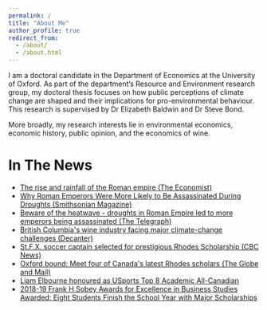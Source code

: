 ```yaml
---
permalink: /
title: "About Me"
author_profile: true
redirect_from: 
  - /about/
  - /about.html
---
```


I am a doctoral candidate in the Department of Economics at the University of Oxford. As part of the department’s Resource and Environment research group, my doctoral thesis focuses on how public perceptions of climate change are shaped and their implications for pro-environmental behaviour. This research is supervised by Dr Elizabeth Baldwin and Dr Steve Bond. 

More broadly, my research interests lie in environmental economics, economic history, public opinion, and the economics of wine. 



In The News
======
- [The rise and rainfall of the Roman empire (The Economist)](https://www.economist.com/graphic-detail/2018/08/01/the-rise-and-the-rainfall-of-the-roman-empire)
- [Why Roman Emperors Were More Likely to Be Assassinated During Droughts (Smithsonian Magazine)](https://www.smithsonianmag.com/smart-news/why-were-roman-emperors-more-likely-be-assassinated-during-droughts-180969957/)
- [Beware of the heatwave - droughts in Roman Empire led to more emperors being assassinated (The Telegraph)](https://www.telegraph.co.uk/news/2018/08/02/beware-heatwave-droughts-roman-empire-led-emperors-assassinated/)
- [British Columbia's wine industry facing major climate-change challenges (Decanter)](https://www.decanter.com/wine-news/british-columbias-wine-industry-facing-major-climate-change-challenges-518133/)
- [St.F.X. soccer captain selected for prestigious Rhodes Scholarship (CBC News)](https://www.cbc.ca/news/canada/nova-scotia/liam-elbourne-st-fx-rhodes-scholar-1.4933088)
- [Oxford bound: Meet four of Canada's latest Rhodes scholars (The Globe and Mail)](https://www.theglobeandmail.com/canada/article-oxford-bound-meet-four-of-canadas-latest-rhodes-scholars/)
- [Liam Elbourne honoured as USports Top 8 Academic All-Canadian](https://www.goxgo.ca/sports/msoc/2019-20/releases/20200122lgg12m)
- [2018-19 Frank H Sobey Awards for Excellence in Business Studies Awarded: Eight Students Finish the School Year with Major Scholarships](https://frankhsobeyawards.com/en/blog/frank-h-sobey-awards-for-excellence-in-business-studies-awarded-eight-students-finish-the-school-year-with-major-scholarships/)
